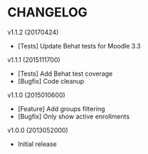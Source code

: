 CHANGELOG
=========

v1.1.2 (20170424)

- [Tests] Update Behat tests for Moodle 3.3

v1.1.1 (2015111700)

- [Tests] Add Behat test coverage
- [Bugfix] Code cleanup

v1.1.0 (2015010600)

- [Feature] Add groups filtering
- [Bugfix] Only show active enrollments

v1.0.0 (2013052000)

- Initial release
